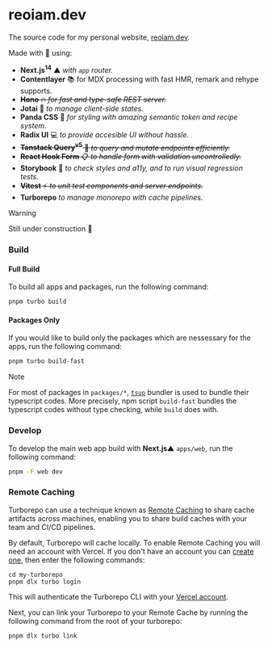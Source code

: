 # reoiam.dev

The source code for my personal website, [reoiam.dev](https://reoiam.dev).

Made with 💙 using:
- **Next.js<sup>14</sup>** ▲ *with `app` router.*
- **Contentlayer** 📚 for MDX processing with fast HMR, remark and rehype supports.
- ~~**Hono** 🔥 *for fast and type-safe REST server.*~~
- **Jotai** 👻 *to manage client-side states.*
- **Panda CSS** 🐼 *for styling with amazing semantic token and recipe system.*
- **Radix UI** 💻 *to provide accesible UI without hassle.*
- ~~**Tanstack Query<sup>v5</sup>** 🚦 *to query and mutate endpoints efficiently.*~~
- ~~**React Hook Form** 📋 *to handle form with validation uncontrolledly.*~~
- **Storybook** 📕 *to check styles and a11y, and to run visual regression tests.*
- ~~**Vitest** ⚡ *to unit test components and server endpoints.*~~
- **Turborepo**  *to manage monorepo with cache pipelines.*


> [!WARNING]  
> Still under construction 🚧


### Build

#### Full Build

To build all apps and packages, run the following command:

```sh
pnpm turbo build
```

#### Packages Only

If you would like to build only the packages which are nessessary for the apps, run the following command:

```sh
pnpm turbo build-fast
```

> [!NOTE]    
> For most of packages in `packages/*`, [`tsup`](https://github.com/egoist/tsup) bundler is used to bundle their typescript codes.
> More precisely, npm script `build-fast` bundles the typescript codes without type checking, while `build` does with.


### Develop

To develop the main web app build with **Next.js**▲ `apps/web`, run the following command:

```sh
pnpm -F web dev
```

### Remote Caching

Turborepo can use a technique known as [Remote Caching](https://turbo.build/repo/docs/core-concepts/remote-caching) to share cache artifacts across machines, enabling you to share build caches with your team and CI/CD pipelines.

By default, Turborepo will cache locally. To enable Remote Caching you will need an account with Vercel. If you don't have an account you can [create one](https://vercel.com/signup), then enter the following commands:

```
cd my-turborepo
pnpm dlx turbo login
```

This will authenticate the Turborepo CLI with your [Vercel account](https://vercel.com/docs/concepts/personal-accounts/overview).

Next, you can link your Turborepo to your Remote Cache by running the following command from the root of your turborepo:

```
pnpm dlx turbo link
```
